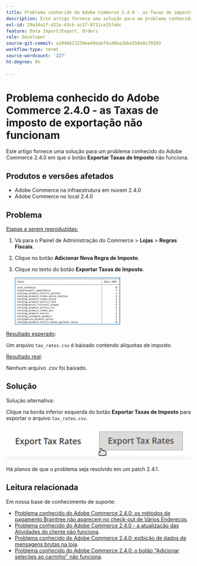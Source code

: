 ```yaml
---
title: Problema conhecido do Adobe Commerce 2.4.0 - as Taxas de imposto de exportação não funcionam
description: Este artigo fornece uma solução para um problema conhecido do Adobe Commerce 2.4.0 em que o botão **Exportar taxas de imposto** não funciona.
exl-id: 29a34a1f-d23a-43cb-ac1f-8711ce25fa6c
feature: Data Import/Export, Orders
role: Developer
source-git-commit: a1046621259ea49eab74cd6ba3bba550e0c70283
workflow-type: tm+mt
source-wordcount: '227'
ht-degree: 0%

---
```


# Problema conhecido do Adobe Commerce 2.4.0 - as Taxas de imposto de exportação não funcionam

Este artigo fornece uma solução para um problema conhecido do Adobe Commerce 2.4.0 em que o botão **Exportar Taxas de Imposto** não funciona.

## Produtos e versões afetados

* Adobe Commerce na infraestrutura em nuvem 2.4.0
* Adobe Commerce no local 2.4.0

## Problema

<u>Etapas a serem reproduzidas:</u>

1. Vá para o Painel de Administração do Commerce > **Lojas** > **Regras Fiscais**.
1. Clique no botão **Adicionar Nova Regra de Imposto**.
1. Clique no texto do botão **Exportar Taxas de Imposto**.

   ![magento_export_tax_rates.png](assets/mceclip0.png)

<u>Resultado esperado</u>:

Um arquivo `tax_rates.csv` é baixado contendo alíquotas de imposto.

<u>Resultado real</u>:

Nenhum arquivo .csv foi baixado.

## Solução

Solução alternativa:

Clique na borda inferior esquerda do botão **Exportar Taxas de Imposto** para exportar o arquivo `tax_rates.csv`.

![magento_export_tax_rates.png](assets/mceclip1.png)

Há planos de que o problema seja resolvido em um patch 2.4.1.

## Leitura relacionada

Em nossa base de conhecimento de suporte:

* [Problema conhecido do Adobe Commerce 2.4.0: os métodos de pagamento Braintree não aparecem no check-out de Vários Endereços](/help/troubleshooting/payments/magento-2-4-0-braintree-not-in-multiple-addresses-checkout.md).
* [Problema conhecido do Adobe Commerce 2.4.0 - a atualização das Atividades do cliente não funciona](/help/troubleshooting/miscellaneous/magento-2-4-0-refresh-on-customer-activities-does-not-work.md).
* [Problema conhecido do Adobe Commerce 2.4.0: exibição de dados de mensagens brutas na loja](/help/troubleshooting/storefront/magento-2-4-0-issue-storefront-raw-message-data-display.md).
* [Problema conhecido do Adobe Commerce 2.4.0: o botão &quot;Adicionar seleções ao carrinho&quot; não funciona](/help/troubleshooting/miscellaneous/magento-2-4-0-add-selections-to-my-cart-does-not-work.md).
